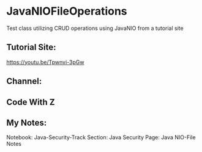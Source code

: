 # JavaNIOFileOperations
Test class utilizing CRUD operations using JavaNIO from a tutorial site<br>
## Tutorial Site:
https://youtu.be/Tpwnvi-3pGw

## Channel:
Code With Z
---------------
## My Notes:
Notebook: Java-Security-Track
Section: Java Security
Page: Java NIO-File Notes 

